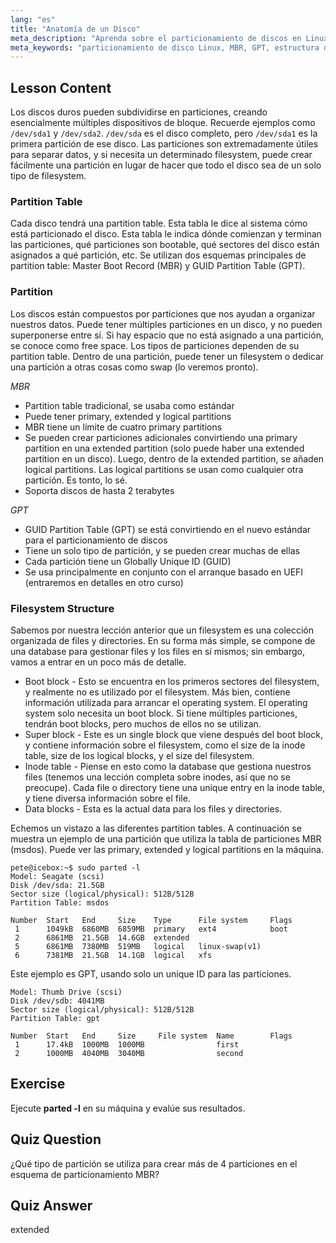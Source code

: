 ```yaml
---
lang: "es"
title: "Anatomía de un Disco"
meta_description: "Aprenda sobre el particionamiento de discos en Linux, MBR vs. GPT y la estructura del sistema de archivos. Comprenda las particiones, las tablas y cómo organizar los datos. ¡Comience con esta guía para principiantes!"
meta_keywords: "particionamiento de disco Linux, MBR, GPT, estructura del sistema de archivos, particiones Linux, principiante, tutorial, guía"
---
```


## Lesson Content

Los discos duros pueden subdividirse en particiones, creando esencialmente múltiples dispositivos de bloque. Recuerde ejemplos como `/dev/sda1` y `/dev/sda2`. `/dev/sda` es el disco completo, pero `/dev/sda1` es la primera partición de ese disco. Las particiones son extremadamente útiles para separar datos, y si necesita un determinado filesystem, puede crear fácilmente una partición en lugar de hacer que todo el disco sea de un solo tipo de filesystem.

### Partition Table

Cada disco tendrá una partition table. Esta tabla le dice al sistema cómo está particionado el disco. Esta tabla le indica dónde comienzan y terminan las particiones, qué particiones son bootable, qué sectores del disco están asignados a qué partición, etc. Se utilizan dos esquemas principales de partition table: Master Boot Record (MBR) y GUID Partition Table (GPT).

### Partition

Los discos están compuestos por particiones que nos ayudan a organizar nuestros datos. Puede tener múltiples particiones en un disco, y no pueden superponerse entre sí. Si hay espacio que no está asignado a una partición, se conoce como free space. Los tipos de particiones dependen de su partition table. Dentro de una partición, puede tener un filesystem o dedicar una partición a otras cosas como swap (lo veremos pronto).

_MBR_

- Partition table tradicional, se usaba como estándar
- Puede tener primary, extended y logical partitions
- MBR tiene un límite de cuatro primary partitions
- Se pueden crear particiones adicionales convirtiendo una primary partition en una extended partition (solo puede haber una extended partition en un disco). Luego, dentro de la extended partition, se añaden logical partitions. Las logical partitions se usan como cualquier otra partición. Es tonto, lo sé.
- Soporta discos de hasta 2 terabytes

_GPT_

- GUID Partition Table (GPT) se está convirtiendo en el nuevo estándar para el particionamiento de discos
- Tiene un solo tipo de partición, y se pueden crear muchas de ellas
- Cada partición tiene un Globally Unique ID (GUID)
- Se usa principalmente en conjunto con el arranque basado en UEFI (entraremos en detalles en otro curso)

### Filesystem Structure

Sabemos por nuestra lección anterior que un filesystem es una colección organizada de files y directories. En su forma más simple, se compone de una database para gestionar files y los files en sí mismos; sin embargo, vamos a entrar en un poco más de detalle.

- Boot block - Esto se encuentra en los primeros sectores del filesystem, y realmente no es utilizado por el filesystem. Más bien, contiene información utilizada para arrancar el operating system. El operating system solo necesita un boot block. Si tiene múltiples particiones, tendrán boot blocks, pero muchos de ellos no se utilizan.
- Super block - Este es un single block que viene después del boot block, y contiene información sobre el filesystem, como el size de la inode table, size de los logical blocks, y el size del filesystem.
- Inode table - Piense en esto como la database que gestiona nuestros files (tenemos una lección completa sobre inodes, así que no se preocupe). Cada file o directory tiene una unique entry en la inode table, y tiene diversa información sobre el file.
- Data blocks - Esta es la actual data para los files y directories.

Echemos un vistazo a las diferentes partition tables. A continuación se muestra un ejemplo de una partición que utiliza la tabla de particiones MBR (msdos). Puede ver las primary, extended y logical partitions en la máquina.

```plaintext
pete@icebox:~$ sudo parted -l
Model: Seagate (scsi)
Disk /dev/sda: 21.5GB
Sector size (logical/physical): 512B/512B
Partition Table: msdos

Number  Start   End     Size    Type      File system     Flags
 1      1049kB  6860MB  6859MB  primary   ext4            boot
 2      6861MB  21.5GB  14.6GB  extended
 5      6861MB  7380MB  519MB   logical   linux-swap(v1)
 6      7381MB  21.5GB  14.1GB  logical   xfs
```

Este ejemplo es GPT, usando solo un unique ID para las particiones.

```plaintext
Model: Thumb Drive (scsi)
Disk /dev/sdb: 4041MB
Sector size (logical/physical): 512B/512B
Partition Table: gpt

Number  Start   End     Size     File system  Name        Flags
 1      17.4kB  1000MB  1000MB                first
 2      1000MB  4040MB  3040MB                second
```

## Exercise

Ejecute **parted -l** en su máquina y evalúe sus resultados.

## Quiz Question

¿Qué tipo de partición se utiliza para crear más de 4 particiones en el esquema de particionamiento MBR?

## Quiz Answer

extended
